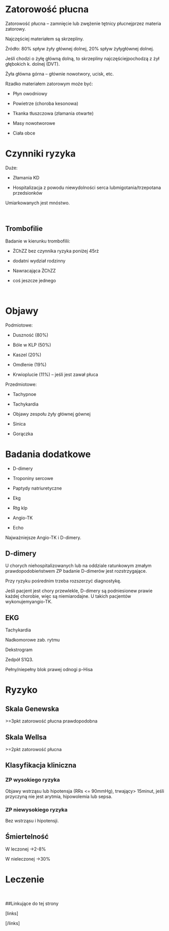 # Zatorowość płucna

Zatorowość płucna – zamnięcie lub zwężenie tętnicy płucnejprzez materia zatorowy.

Najczęściej materiałem są skrzepliny.

Źródło: 80% spływ żyły głównej dolnej, 20% spływ żyłygłównej dolnej.

Jeśli chodzi o żyłę główną dolną, to skrzepliny najczęściejpochodzą z żył głębokich k. dolnej (DVT).

Żyła główna górna – głównie nowotwory, ucisk, etc.

Rzadko materiałem zatorowym może być:

- Płyn owodniowy

- Powietrze (choroba kesonowa)

- Tkanka tłuszczowa (złamania otwarte)

- Masy nowotworowe

- Ciała obce



# Czynniki ryzyka

Duże:

- Złamania KD

- Hospitalizacja z powodu niewydolności serca lubmigotania/trzepotana przedsionków

Umiarkowanych jest mnóstwo.

 

## Trombofilie

Badanie w kierunku trombofilii:

- ŻChZZ bez czynnika ryzyka poniżej 45rż

- dodatni wydział rodzinny

- Nawracająca ŻChZZ

- coś jeszcze jednego

 

# Objawy

Podmiotowe:

- Duszność (80%)

- Bóle w KLP (50%)

- Kaszel (20%)

- Omdlenie (19%)

- Krwioplucie (11%) – jeśli jest zawał płuca

Przedmiotowe:

- Tachypnoe

- Tachykardia

- Objawy zespołu żyły głównej gównej

- Sinica

- Gorączka



# Badania dodatkowe

- D-dimery 

- Troponiny sercowe

- Paptydy natriuretyczne

- Ekg

- Rtg klp

- Angio-TK

- Echo

Najważniejsze Angio-TK i D-dimery.



## D-dimery

U chorych niehospitalizowanych lub na oddziale ratunkowym zmałym prawdopodobieństwem ZP badanie D-dimerów jest rozstrzygające.

Przy ryzyku pośrednim trzeba rozszerzyć diagnostykę.

Jeśli pacjent jest chory przewlekle, D-dimery są podniesionew prawie każdej chorobie, więc są niemiarodajne. U takich pacjentów wykonujemyangio-TK.



## EKG

Tachykardia

Nadkomorowe zab. rytmu

Dekstrogram

Zedpół S1Q3.

Pełny/niepełny blok prawej odnogi p-Hisa



# Ryzyko

## Skala Genewska

\>=3pkt zatorowość płucna prawdopodobna



## Skala Wellsa

\>=2pkt zatorowość płucna



## Klasyfikacja kliniczna

### ZP wysokiego ryzyka

Objawy wstrząsu lub hipotensja (RRs <= 90mmHg), trwający> 15minut, jeśli przyczyną nie jest arytmia, hipowolemia lub sepsa.



### ZP niewysokiego ryzyka

Bez wstrząsu i hipotensji.



## Śmiertelność

W leczonej →2-8%

W nieleczonej →30%



# Leczenie

 



##Linkujące do tej strony

[links]


[/links]











